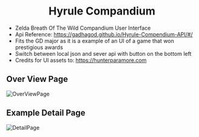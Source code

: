 # <div align="center">Hyrule Compandium</div>

* Zelda Breath Of The Wild Compandium User Interface
* Api Reference: https://gadhagod.github.io/Hyrule-Compendium-API/#/
* Fits the GD major as it is a example of an UI of a game that won prestigious awards 
* Switch between local json and sever api with button on the bottom left
* Credits for UI assets to: https://hunterparamore.com


## Over View Page
![OverViewPage](https://github.com/RafiOsmanu/ZeldaCompandiumApp/assets/104839344/f472f457-a573-4090-b888-8249f20aa90b)


## Example Detail Page
![DetailPage](https://github.com/RafiOsmanu/ZeldaCompandiumApp/assets/104839344/bcedf4c7-12b0-436d-9712-fd723b625798)




